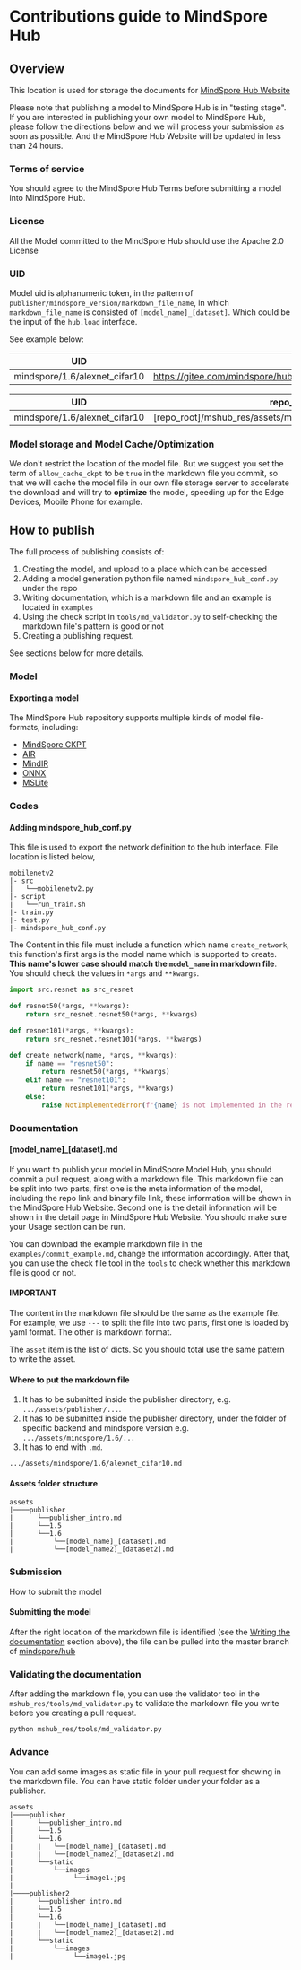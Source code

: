 # Contributions guide to MindSpore Hub

## Overview

This location is used for storage the documents for [MindSpore Hub Website](http://www.mindspore.cn)

Please note that publishing a model to MindSpore Hub is in "testing stage". If you are interested in publishing your own model to MindSpore Hub, please follow the directions below and we will process your submission as soon as possible. And the MindSpore Hub Website will be updated in
less than 24 hours.

### Terms of service

You should agree to the MindSpore Hub Terms before submitting a model into MindSpore Hub.

### License

All the Model committed to the MindSpore Hub should use the Apache 2.0 License

### UID

Model uid is alphanumeric token, in the pattern of ``publisher/mindspore_version/markdown_file_name``, in which ``markdown_file_name`` is consisted of ``[model_name]_[dataset]``. Which could be the input of the ``hub.load`` interface.

See example below:

| UID | Url |
| ------ | --- |
| mindspore/1.6/alexnet_cifar10 | https://gitee.com/mindspore/hub/blob/master/mshub_res/assets/mindspore/1.6/alexnet_cifar10.md |

| UID | repo_path|
| --- | ---      |
| mindspore/1.6/alexnet_cifar10 | [repo_root]/mshub_res/assets/mindspore/1.6/alexnet_cifar10.md |

### Model storage and Model Cache/Optimization

We don't restrict the location of the model file. But we suggest you set the term of ``allow_cache_ckpt`` to be ``true`` in the markdown file you commit, so that we will cache the model file in our own file storage server to accelerate the download and will try to **optimize** the model, speeding up for the Edge Devices, Mobile Phone for example.

## How to publish

The full process of publishing consists of:

1. Creating the model, and upload to a place which can be accessed
2. Adding a model generation python file named ``mindspore_hub_conf.py`` under the repo
3. Writing documentation, which is a markdown file and an example is located in ``examples``
4. Using the check script in ``tools/md_validator.py`` to self-checking the markdown file's pattern is good or not
5. Creating a publishing request.

See sections below for more details.

### Model

#### Exporting a model

The MindSpore Hub repository supports multiple kinds of model file-formats, including:

* [MindSpore CKPT](https://www.mindspore.cn/docs/api/en/master/api_python/mindspore/mindspore.save_checkpoint.html#mindspore.save_checkpoint)
* [AIR](https://www.mindspore.cn/docs/api/en/master/api_python/mindspore/mindspore.export.html#mindspore.export)
* [MindIR](https://www.mindspore.cn/docs/api/en/master/api_python/mindspore/mindspore.export.html#mindspore.export)
* [ONNX](https://www.mindspore.cn/docs/api/en/master/api_python/mindspore/mindspore.export.html#mindspore.export)
* [MSLite](https://www.mindspore.cn/lite/docs/en/master/use/converter_tool.html)

### Codes

#### Adding mindspore_hub_conf.py

This file is used to export the network definition to the hub interface. File location is listed below,

```shell script
mobilenetv2
|- src
|   └──mobilenetv2.py
|- script
|   └──run_train.sh
|- train.py
|- test.py
|- mindspore_hub_conf.py
```

The Content in this file must include a function which name ``create_network``, this function's first args is the model name which is supported to create. **This name's lower case should match the ``model_name`` in markdown file**.
You should check the values in `*args` and ``**kwargs``.

```python
import src.resnet as src_resnet

def resnet50(*args, **kwargs):
    return src_resnet.resnet50(*args, **kwargs)

def resnet101(*args, **kwargs):
    return src_resnet.resnet101(*args, **kwargs)

def create_network(name, *args, **kwargs):
    if name == "resnet50":
        return resnet50(*args, **kwargs)
    elif name == "resnet101":
        return resnet101(*args, **kwargs)
    else:
        raise NotImplementedError(f"{name} is not implemented in the repo")
```

### Documentation

#### [model_name]\_[dataset].md

If you want to publish your model in MindSpore Model Hub, you should commit a pull request, along with a markdown file.
This markdown file can be split into two parts, first one is the meta information of the model, including the repo link and binary file link, these information will be shown in the MindSpore Hub Website. Second one is the detail information will be shown in the detail page in MindSpore Hub Website. You should make sure your Usage section can be run.

You can download the example markdown file in the ``examples/commit_example.md``, change the information accordingly. After that, you can use the check file tool in the ``tools`` to check whether this markdown file is good or not.

#### **IMPORTANT**

The content in the markdown file should be the same as the example file. For example, we use ``---`` to split the file into two parts, first one is loaded by yaml format. The other is markdown format.

The ``asset`` item is the list of dicts. So you should total use the same pattern to write the asset.

#### Where to put the markdown file

1. It has to be submitted inside the publisher directory,
   e.g. `.../assets/publisher/...`.
2. It has to be submitted inside the publisher directory, under the folder of specific backend and mindspore version
   e.g. `.../assets/mindspore/1.6/...`
3. It has to end with `.md`.

``.../assets/mindspore/1.6/alexnet_cifar10.md``

#### Assets folder structure

```shell
assets
|────publisher
|      └──publisher_intro.md
|      └──1.5
|      └──1.6
|          └──[model_name]_[dataset].md
|          └──[model_name2]_[dataset2].md
```

### Submission

How to submit the model

#### Submitting the model

After the right location of the markdown file is identified (see the [Writing the documentation](#Documentation) section above), the file can be pulled into the master branch of [mindspore/hub](https://gitee.com/mindspore/hub)

### Validating the documentation

After adding the markdown file, you can use the validator tool in the ``mshub_res/tools/md_validator.py`` to validate the markdown file you write before you creating a pull request.

```shell script
python mshub_res/tools/md_validator.py
```

### Advance

You can add some images as static file in your pull request for showing in the markdown file. You can have static folder under your folder as a publisher.

```shell script
assets
|────publisher
|      └──publisher_intro.md
|      └──1.5
|      └──1.6
|      |   └──[model_name]_[dataset].md
|      |   └──[model_name2]_[dataset2].md
|      └──static
|          └──images
|               └──image1.jpg
|
|────publisher2
|      └──publisher_intro.md
|      └──1.5
|      └──1.6
|      |   └──[model_name]_[dataset].md
|      |   └──[model_name2]_[dataset2].md
|      └──static
|          └──images
|               └──image1.jpg
```
